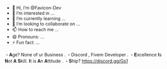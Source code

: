 - 👋 Hi, I’m @Favicon-Dev
- 👀 I’m interested in ...
- 🌱 I’m currently learning ...
- 💞️ I’m looking to collaborate on ...
- 📫 How to reach me ...
- 😄 Pronouns: ...
- ⚡ Fun fact: ...

・𝐀ge? None of ur Business .
・Discord , Fivem Developer .
・𝐄xcellence 𝐈s 𝐍ot 𝐀 𝐒kill. 𝐈t is 𝐀n 𝐀ttitude .
・𝐒hip? https://discord.gg/Gs1
